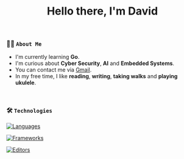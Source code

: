 <h1 align="center">
  Hello there, I'm David
</h1>

<br>

### 👋🏻  ️`About Me`

- I'm currently learning **Go**.
- I'm curious about **Cyber Security**, **AI** and **Embedded Systems**.
- You can contact me via <a href="mailto:dvdabati@gmail.com">Gmail</a>.
- In my free time, I like **reading**, **writing**, **taking walks** and **playing ukulele**.

<br>

### 🛠  ️`Technologies`

[![Languages](https://skillicons.dev/icons?i=c,java,ruby,js,html,css,kotlin)](https://skillicons.dev)

[![Frameworks](https://skillicons.dev/icons?i=react,rails)](https://skillicons.dev)

[![Editors](https://skillicons.dev/icons?i=neovim,vscode,androidstudio)](https://skillicons.dev)
